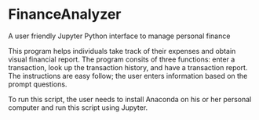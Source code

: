 # FinanceAnalyzer
A user friendly Jupyter Python interface to manage personal finance

This program helps individuals take track of their expenses and obtain visual financial report.
The program consits of three functions: enter a transaction, look up the transaction history, and have a transaction report.
The instructions are easy follow; the user enters information based on the prompt questions.

To run this script, the user needs to install Anaconda on his or her personal computer and run this script using Jupyter.
